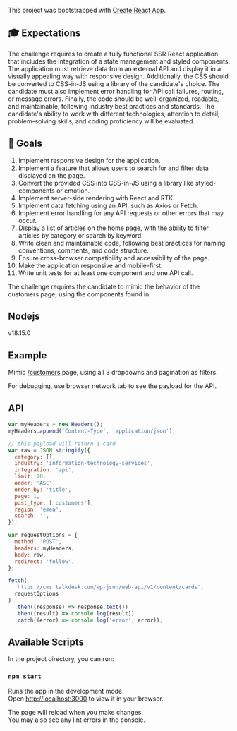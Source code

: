 This project was bootstrapped with [Create React App](https://github.com/facebook/create-react-app).

## 🎓 Expectations

The challenge requires to create a fully functional SSR React application that includes the integration of a state management and styled components. The application must retrieve data from an external API and display it in a visually appealing way with responsive design. Additionally, the CSS should be converted to CSS-in-JS using a library of the candidate's choice. The candidate must also implement error handling for API call failures, routing, or message errors. Finally, the code should be well-organized, readable, and maintainable, following industry best practices and standards. The candidate's ability to work with different technologies, attention to detail, problem-solving skills, and coding proficiency will be evaluated.

## 🥅 Goals

1. Implement responsive design for the application.
2. Implement a feature that allows users to search for and filter data displayed on the page.
3. Convert the provided CSS into CSS-in-JS using a library like styled-components or emotion.
4. Implement server-side rendering with React and RTK.
5. Implement data fetching using an API, such as Axios or Fetch.
6. Implement error handling for any API requests or other errors that may occur.
7. Display a list of articles on the home page, with the ability to filter articles by category or search by keyword.
8. Write clean and maintainable code, following best practices for naming conventions, comments, and code structure.
9. Ensure cross-browser compatibility and accessibility of the page.
10. Make the application responsive and mobile-first.
11. Write unit tests for at least one component and one API call.

The challenge requires the candidate to mimic the behavior of the customers page, using the components found in:

## Nodejs

v18.15.0

## Example

Mimic [/customers](https://www.talkdesk.com/customers) page, using all 3 dropdowns and pagination as filters.

For debugging, use browser network tab to see the payload for the API.

## API

```javascript
var myHeaders = new Headers();
myHeaders.append('Content-Type', 'application/json');

// this payload will return 1 card
var raw = JSON.stringify({
  category: [],
  industry: 'information-technology-services',
  integration: 'api',
  limit: 20,
  order: 'ASC',
  order_by: 'title',
  page: 1,
  post_type: ['customers'],
  region: 'emea',
  search: '',
});

var requestOptions = {
  method: 'POST',
  headers: myHeaders,
  body: raw,
  redirect: 'follow',
};

fetch(
  'https://cms.talkdesk.com/wp-json/web-api/v1/content/cards',
  requestOptions
)
  .then((response) => response.text())
  .then((result) => console.log(result))
  .catch((error) => console.log('error', error));
```

## Available Scripts

In the project directory, you can run:

### `npm start`

Runs the app in the development mode.\
Open [http://localhost:3000](http://localhost:3000) to view it in your browser.

The page will reload when you make changes.\
You may also see any lint errors in the console.
